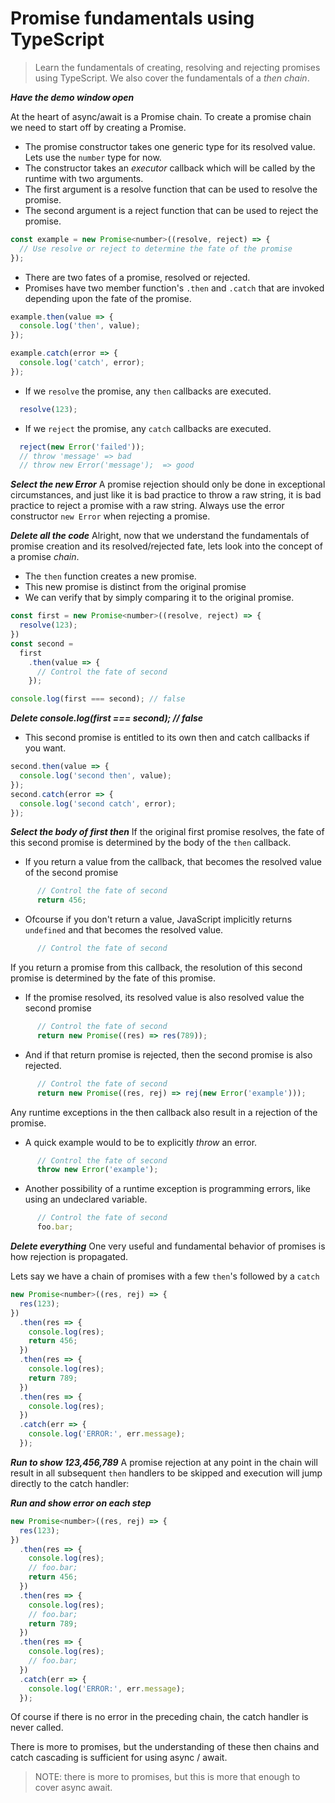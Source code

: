 # Promise fundamentals using TypeScript
> Learn the fundamentals of creating, resolving and rejecting promises using TypeScript. We also cover the fundamentals of a *then chain*.

***Have the demo window open***

At the heart of async/await is a Promise chain. To create a promise chain we need to start off by creating a Promise.

* The promise constructor takes one generic type for its resolved value. Lets use the `number` type for now.
* The constructor takes an *executor* callback which will be called by the runtime with two arguments.
* The first argument is a resolve function that can be used to resolve the promise.
* The second argument is a reject function that can be used to reject the promise.
```js
const example = new Promise<number>((resolve, reject) => {
  // Use resolve or reject to determine the fate of the promise
});

```
* There are two fates of a promise, resolved or rejected.
* Promises have two member function's `.then` and `.catch` that are invoked depending upon the fate of the promise.
```js
example.then(value => {
  console.log('then', value);
});

example.catch(error => {
  console.log('catch', error);
});
```
* If we `resolve` the promise, any `then` callbacks are executed.
```js
  resolve(123);
```
* If we `reject` the promise, any `catch` callbacks are executed.
```js
  reject(new Error('failed'));
  // throw 'message' => bad
  // throw new Error('message');  => good
```
***Select the new Error***
A promise rejection should only be done in exceptional circumstances, and just like it is bad practice to throw a raw string, it is bad practice to reject a promise with a raw string. Always use the error constructor `new Error` when rejecting a promise.

***Delete all the code***
Alright, now that we understand the fundamentals of promise creation and its resolved/rejected fate, lets look into the concept of a promise *chain*.

* The `then` function creates a new promise.
* This new promise is distinct from the original promise
* We can verify that by simply comparing it to the original promise.
```js
const first = new Promise<number>((resolve, reject) => {
  resolve(123);
})
const second =
  first
    .then(value => {
      // Control the fate of second
    });

console.log(first === second); // false
```

***Delete console.log(first === second); // false***

* This second promise is entitled to its own then and catch callbacks if you want.
```js
second.then(value => {
  console.log('second then', value);
});
second.catch(error => {
  console.log('second catch', error);
});
```

***Select the body of first then***
If the original first promise resolves, the fate of this second promise is determined by the body of the `then` callback.

* If you return a value from the callback, that becomes the resolved value of the second promise
```js
      // Control the fate of second
      return 456;
```
* Ofcourse if you don't return a value, JavaScript implicitly returns `undefined` and that becomes the resolved value.
```js
      // Control the fate of second

```
If you return a promise from this callback, the resolution of this second promise is determined by the fate of this promise.

* If the promise resolved, its resolved value is also resolved value the second promise

```js
      // Control the fate of second
      return new Promise((res) => res(789));
```
* And if that return promise is rejected, then the second promise is also rejected.

```js
      // Control the fate of second
      return new Promise((res, rej) => rej(new Error('example')));
```
Any runtime exceptions in the then callback also result in a rejection of the promise.

* A quick example would to be to explicitly  *throw* an error.
```js
      // Control the fate of second
      throw new Error('example');
```
* Another possibility of a runtime exception is programming errors, like using an undeclared variable.

```js
      // Control the fate of second
      foo.bar;
```

***Delete everything***
One very useful and fundamental behavior of promises is how rejection is propagated.

Lets say we have a chain of promises with a few `then`'s followed by a `catch`

```js
new Promise<number>((res, rej) => {
  res(123);
})
  .then(res => {
    console.log(res);
    return 456;
  })
  .then(res => {
    console.log(res);
    return 789;
  })
  .then(res => {
    console.log(res);
  })
  .catch(err => {
    console.log('ERROR:', err.message);
  });
```
***Run to show 123,456,789***
A promise rejection at any point in the chain will result in all subsequent `then` handlers to be skipped and execution will jump directly to the catch handler:

***Run and show error on each step***
```js
new Promise<number>((res, rej) => {
  res(123);
})
  .then(res => {
    console.log(res);
    // foo.bar;
    return 456;
  })
  .then(res => {
    console.log(res);
    // foo.bar;
    return 789;
  })
  .then(res => {
    console.log(res);
    // foo.bar;
  })
  .catch(err => {
    console.log('ERROR:', err.message);
  });
```

Of course if there is no error in the preceding chain, the catch handler is never called.

There is more to promises, but the understanding of these then chains and catch cascading is sufficient for using async / await.

> NOTE: there is more to promises, but this is more that enough to cover async await.
